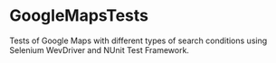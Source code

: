 # GoogleMapsTests

Tests of Google Maps with different types of search conditions using Selenium WevDriver and NUnit Test Framework.
